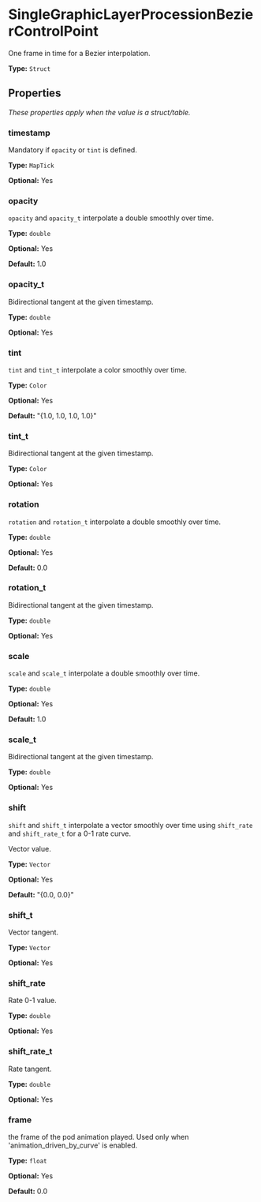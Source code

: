 # SingleGraphicLayerProcessionBezierControlPoint

One frame in time for a Bezier interpolation.

**Type:** `Struct`

## Properties

*These properties apply when the value is a struct/table.*

### timestamp

Mandatory if `opacity` or `tint` is defined.

**Type:** `MapTick`

**Optional:** Yes

### opacity

`opacity` and `opacity_t` interpolate a double smoothly over time.

**Type:** `double`

**Optional:** Yes

**Default:** 1.0

### opacity_t

Bidirectional tangent at the given timestamp.

**Type:** `double`

**Optional:** Yes

### tint

`tint` and `tint_t` interpolate a color smoothly over time.

**Type:** `Color`

**Optional:** Yes

**Default:** "{1.0, 1.0, 1.0, 1.0}"

### tint_t

Bidirectional tangent at the given timestamp.

**Type:** `Color`

**Optional:** Yes

### rotation

`rotation` and `rotation_t` interpolate a double smoothly over time.

**Type:** `double`

**Optional:** Yes

**Default:** 0.0

### rotation_t

Bidirectional tangent at the given timestamp.

**Type:** `double`

**Optional:** Yes

### scale

`scale` and `scale_t` interpolate a double smoothly over time.

**Type:** `double`

**Optional:** Yes

**Default:** 1.0

### scale_t

Bidirectional tangent at the given timestamp.

**Type:** `double`

**Optional:** Yes

### shift

`shift` and `shift_t` interpolate a vector smoothly over time using `shift_rate` and `shift_rate_t` for a 0-1 rate curve.

Vector value.

**Type:** `Vector`

**Optional:** Yes

**Default:** "{0.0, 0.0}"

### shift_t

Vector tangent.

**Type:** `Vector`

**Optional:** Yes

### shift_rate

Rate 0-1 value.

**Type:** `double`

**Optional:** Yes

### shift_rate_t

Rate tangent.

**Type:** `double`

**Optional:** Yes

### frame

the frame of the pod animation played. Used only when 'animation_driven_by_curve' is enabled.

**Type:** `float`

**Optional:** Yes

**Default:** 0.0

